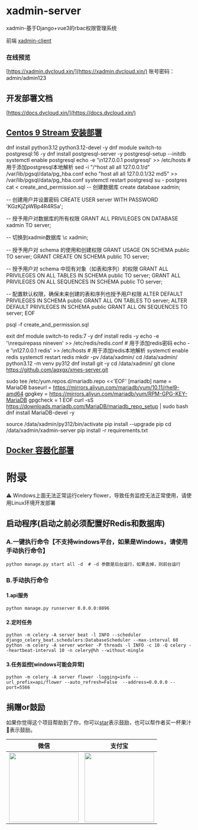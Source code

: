 # xadmin-server

xadmin-基于Django+vue3的rbac权限管理系统

前端 [xadmin-client](https://github.com/nineaiyu/xadmin-client)

### 在线预览

[https://xadmin.dvcloud.xin/](https://xadmin.dvcloud.xin/)
账号密码：admin/admin123

## 开发部署文档

[https://docs.dvcloud.xin/](https://docs.dvcloud.xin/)

## [Centos 9 Stream 安装部署](https://docs.dvcloud.xin/guide/installation-local.html)
dnf install python3.12 python3.12-devel -y
dnf module switch-to postgresql:16 -y
dnf install postgresql-server -y
postgresql-setup --initdb
systemctl enable postgresql
echo -e '\n127.0.0.1 postgresql' >> /etc/hosts   # 用于添加postgresql本地解析
sed -i "/^host    all             all             127.0.0.1/d"  /var/lib/pgsql/data/pg_hba.conf
echo "host    all             all             127.0.0.1/32            md5" >> /var/lib/pgsql/data/pg_hba.conf
systemctl restart postgresql
su - postgres
cat <<EOF > create_and_permission.sql
-- 创建数据库
create database xadmin;

-- 创建用户并设置密码
CREATE USER server WITH PASSWORD 'KGzKjZpWBp4R4RSa';

-- 授予用户对数据库的所有权限
GRANT ALL PRIVILEGES ON DATABASE xadmin TO server;

-- 切换到xadmin数据库
\c xadmin;

-- 授予用户对 schema 的使用和创建权限
GRANT USAGE ON SCHEMA public TO server;
GRANT CREATE ON SCHEMA public TO server;

-- 授予用户对 schema 中现有对象（如表和序列）的权限
GRANT ALL PRIVILEGES ON ALL TABLES IN SCHEMA public TO server;
GRANT ALL PRIVILEGES ON ALL SEQUENCES IN SCHEMA public TO server;

-- 配置默认权限，确保未来创建的表和序列也授予用户权限
ALTER DEFAULT PRIVILEGES IN SCHEMA public GRANT ALL ON TABLES TO server;
ALTER DEFAULT PRIVILEGES IN SCHEMA public GRANT ALL ON SEQUENCES TO server;
EOF

psql -f create_and_permission.sql

exit
dnf module switch-to redis:7 -y
dnf install redis -y
echo -e '\nrequirepass nineven' >> /etc/redis/redis.conf   # 用于添加redis密码
echo -e '\n127.0.0.1 redis' >> /etc/hosts   # 用于添加redis本地解析
systemctl enable redis
systemctl restart redis
mkdir -pv /data/xadmin/
cd /data/xadmin/
python3.12 -m venv py312
dnf install git -y
cd /data/xadmin/
git clone https://github.com/aqxgx/xmes-server.git

sudo tee /etc/yum.repos.d/mariadb.repo <<'EOF'
[mariadb]
name = MariaDB
baseurl = https://mirrors.aliyun.com/mariadb/yum/10.11/rhel9-amd64
gpgkey = https://mirrors.aliyun.com/mariadb/yum/RPM-GPG-KEY-MariaDB
gpgcheck = 1
EOF
curl -sS https://downloads.mariadb.com/MariaDB/mariadb_repo_setup | sudo bash
dnf install MariaDB-devel -y

source /data/xadmin/py312/bin/activate
pip install --upgrade pip
cd /data/xadmin/xadmin-server
pip install -r requirements.txt


## [Docker 容器化部署](https://docs.dvcloud.xin/guide/installation-docker.html)

# 附录

⚠️ Windows上面无法正常运行celery flower，导致任务监控无法正常使用，请使用Linux环境开发部署

## 启动程序(启动之前必须配置好Redis和数据库)

### A.一键执行命令【不支持windows平台，如果是Windows，请使用 手动执行命令】

```shell
python manage.py start all -d  # -d 参数是后台运行，如果去掉，则前台运行
```

### B.手动执行命令

#### 1.api服务

```shell
python manage.py runserver 0.0.0.0:8896
```

#### 2.定时任务

```shell
python -m celery -A server beat -l INFO --scheduler django_celery_beat.schedulers:DatabaseScheduler --max-interval 60
python -m celery -A server worker -P threads -l INFO -c 10 -Q celery --heartbeat-interval 10 -n celery@%h --without-mingle
```

#### 3.任务监控[windows可能会异常]

```shell
python -m celery -A server flower -logging=info --url_prefix=api/flower --auto_refresh=False  --address=0.0.0.0 --port=5566
```

## 捐赠or鼓励

如果你觉得这个项目帮助到了你，你可以[star](https://github.com/nineaiyu/xadmin-server)表示鼓励，也可以帮作者买一杯果汁🍹表示鼓励。

| 微信                                                                                     | 支付宝                                                                                     |
|----------------------------------------------------------------------------------------|-----------------------------------------------------------------------------------------|
| <img src="http://qiniu.cdn.xadmin.dvcloud.xin/pay/wxpay.jpg" height="188" width="188"> | <img src="http://qiniu.cdn.xadmin.dvcloud.xin/pay/alipay.jpg" height="188" width="188"> |

